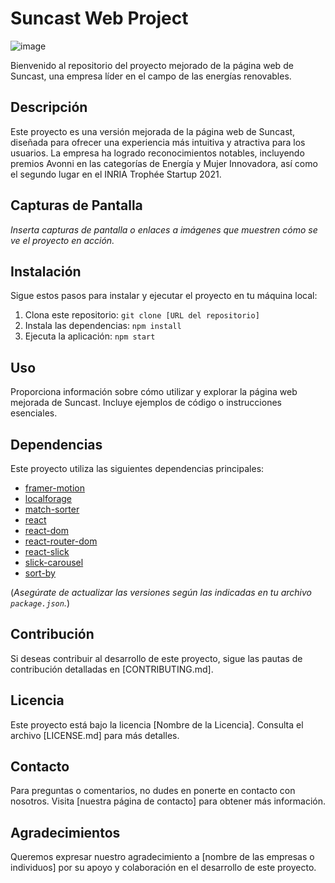 # Suncast Web Project

![image](https://github.com/Shacosu/suncast-v2/assets/73619699/c764dba2-875d-4eba-ae99-d6664025d78a)

Bienvenido al repositorio del proyecto mejorado de la página web de Suncast, una empresa líder en el campo de las energías renovables.

## Descripción

Este proyecto es una versión mejorada de la página web de Suncast, diseñada para ofrecer una experiencia más intuitiva y atractiva para los usuarios. La empresa ha logrado reconocimientos notables, incluyendo premios Avonni en las categorías de Energía y Mujer Innovadora, así como el segundo lugar en el INRIA Trophée Startup 2021.

## Capturas de Pantalla

_Inserta capturas de pantalla o enlaces a imágenes que muestren cómo se ve el proyecto en acción._

## Instalación

Sigue estos pasos para instalar y ejecutar el proyecto en tu máquina local:

1. Clona este repositorio: `git clone [URL del repositorio]`
2. Instala las dependencias: `npm install`
3. Ejecuta la aplicación: `npm start`

## Uso

Proporciona información sobre cómo utilizar y explorar la página web mejorada de Suncast. Incluye ejemplos de código o instrucciones esenciales.

## Dependencias

Este proyecto utiliza las siguientes dependencias principales:

- [framer-motion](https://www.npmjs.com/package/framer-motion)
- [localforage](https://www.npmjs.com/package/localforage)
- [match-sorter](https://www.npmjs.com/package/match-sorter)
- [react](https://www.npmjs.com/package/react)
- [react-dom](https://www.npmjs.com/package/react-dom)
- [react-router-dom](https://www.npmjs.com/package/react-router-dom)
- [react-slick](https://www.npmjs.com/package/react-slick)
- [slick-carousel](https://www.npmjs.com/package/slick-carousel)
- [sort-by](https://www.npmjs.com/package/sort-by)

(_Asegúrate de actualizar las versiones según las indicadas en tu archivo `package.json`._)

## Contribución

Si deseas contribuir al desarrollo de este proyecto, sigue las pautas de contribución detalladas en [CONTRIBUTING.md].

## Licencia

Este proyecto está bajo la licencia [Nombre de la Licencia]. Consulta el archivo [LICENSE.md] para más detalles.

## Contacto

Para preguntas o comentarios, no dudes en ponerte en contacto con nosotros. Visita [nuestra página de contacto] para obtener más información.

## Agradecimientos

Queremos expresar nuestro agradecimiento a [nombre de las empresas o individuos] por su apoyo y colaboración en el desarrollo de este proyecto.

